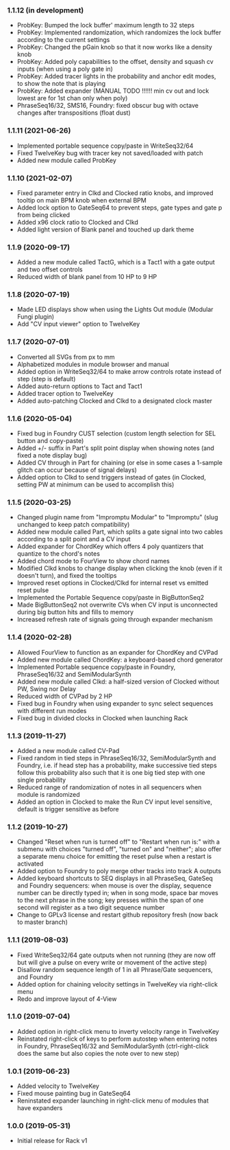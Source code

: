 ### 1.1.12 (in development)

- ProbKey: Bumped the lock buffer' maximum length to 32 steps
- ProbKey: Implemented randomization, which randomizes the lock buffer according to the current settings
- ProbKey: Changed the pGain knob so that it now works like a density knob
- ProbKey: Added poly capabilities to the offset, density and squash cv inputs (when using a poly gate in)
- ProbKey: Added tracer lights in the probability and anchor edit modes, to show the note that is playing
- ProbKey: Added expander (MANUAL TODO !!!!!! min cv out and lock lowest are for 1st chan only when poly)
- PhraseSeq16/32, SMS16, Foundry: fixed obscur bug with octave changes after transpositions (float dust)


### 1.1.11 (2021-06-26)

- Implemented portable sequence copy/paste in WriteSeq32/64
- Fixed TwelveKey bug with tracer key not saved/loaded with patch
- Added new module called ProbKey


### 1.1.10 (2021-02-07)

- Fixed parameter entry in Clkd and Clocked ratio knobs, and improved tooltip on main BPM knob when external BPM
- Added lock option to GateSeq64 to prevent steps, gate types and gate p from being clicked
- Added x96 clock ratio to Clocked and Clkd
- Added light version of Blank panel and touched up dark theme


### 1.1.9 (2020-09-17)

- Added a new module called TactG, which is a Tact1 with a gate output and two offset controls
- Reduced width of blank panel from 10 HP to 9 HP


### 1.1.8 (2020-07-19)

- Made LED displays show when using the Lights Out module (Modular Fungi plugin)
- Add "CV input viewer" option to TwelveKey


### 1.1.7 (2020-07-01)

- Converted all SVGs from px to mm
- Alphabetized modules in module browser and manual
- Added option in WriteSeq32/64 to make arrow controls rotate instead of step (step is default)
- Added auto-return options to Tact and Tact1
- Added tracer option to TwelveKey
- Added auto-patching Clocked and Clkd to a designated clock master


### 1.1.6 (2020-05-04)

- Fixed bug in Foundry CUST selection (custom length selection for SEL button and copy-paste)
- Added +/- suffix in Part's split point display when showing notes (and fixed a note display bug)
- Added CV through in Part for chaining (or else in some cases a 1-sample glitch can occur because of signal delays)
- Added option to Clkd to send triggers instead of gates (in Clocked, setting PW at minimum can be used to accomplish this)


### 1.1.5 (2020-03-25)

- Changed plugin name from "Impromptu Modular" to "Impromptu" (slug unchanged to keep patch compatibility)
- Added new module called Part, which splits a gate signal into two cables according to a split point and a CV input
- Added expander for ChordKey which offers 4 poly quantizers that quantize to the chord's notes
- Added chord mode to FourView to show chord names
- Modified Clkd knobs to change display when clicking the knob (even if it doesn't turn), and fixed the tooltips
- Improved reset options in Clocked/Clkd for internal reset vs emitted reset pulse
- Implemented the Portable Sequence copy/paste in BigButtonSeq2
- Made BigButtonSeq2 not overwrite CVs when CV input is unconnected during big button hits and fills to memory
- Increased refresh rate of signals going through expander mechanism


### 1.1.4 (2020-02-28)

- Allowed FourView to function as an expander for ChordKey and CVPad
- Added new module called ChordKey: a keyboard-based chord generator 
- Implemented Portable sequence copy/paste in Foundry, PhraseSeq16/32 and SemiModularSynth
- Added new module called Clkd: a half-sized version of Clocked without PW, Swing nor Delay
- Reduced width of CVPad by 2 HP
- Fixed bug in Foundry when using expander to sync select sequences with different run modes
- Fixed bug in divided clocks in Clocked when launching Rack


### 1.1.3 (2019-11-27)

- Added a new module called CV-Pad
- Fixed random in tied steps in PhraseSeq16/32, SemiModularSynth and Foundry, i.e. if head step has a probability, make successive tied steps follow this probability also such that it is one big tied step with one single probability
- Reduced range of randomization of notes in all sequencers when module is randomized
- Added an option in Clocked to make the Run CV input level sensitive, default is trigger sensitive as before


### 1.1.2 (2019-10-27)

- Changed "Reset when run is turned off" to "Restart when run is:" with a submenu with choices "turned off", "turned on" and "neither"; also offer a separate menu choice for emitting the reset pulse when a restart is activated
- Added option to Foundry to poly merge other tracks into track A outputs
- Added keyboard shortcuts to SEQ displays in all PhraseSeq, GateSeq and Foundry sequencers: when mouse is over the display, sequence number can be directly typed in; when in song mode, space bar moves to the next phrase in the song; key presses within the span of one second will register as a two digit sequence number
- Change to GPLv3 license and restart github repository fresh (now back to master branch)


### 1.1.1 (2019-08-03)

- Fixed WriteSeq32/64 gate outputs when not running (they are now off but will give a pulse on every write or movement of the active step)
- Disallow random sequence length of 1 in all Phrase/Gate sequencers, and Foundry
- Added option for chaining velocity settings in TwelveKey via right-click menu
- Redo and improve layout of 4-View


### 1.1.0 (2019-07-04)

- Added option in right-click menu to inverty velocity range in TwelveKey
- Reinstated right-click of keys to perform autostep when entering notes in Foundry, PhraseSeq16/32 and SemiModularSynth (ctrl-right-click does the same but also copies the note over to new step)


### 1.0.1 (2019-06-23)

- Added velocity to TwelveKey
- Fixed mouse painting bug in GateSeq64
- Reninstated expander launching in right-click menu of modules that have expanders


### 1.0.0 (2019-05-31)

- Initial release for Rack v1
